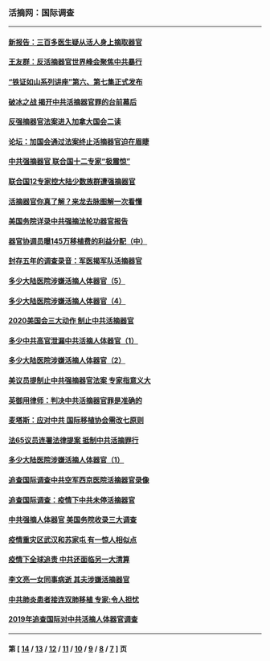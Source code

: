 ### 活摘网：国际调查
---
#### [新报告：三百多医生疑从活人身上摘取器官](../../pages/nf5947/n13703044.md?05040430) 
#### [王友群：反活摘器官世界峰会聚焦中共暴行](../../pages/nf5947/n13250738.md?05040430) 
#### [“铁证如山系列讲座”第六、第七集正式发布](../../pages/nf5947/n13106287.md?05040430) 
#### [破冰之战 揭开中共活摘器官罪的台前幕后](../../pages/nf5947/n13082457.md?05040430) 
#### [反强摘器官法案进入加拿大国会二读](../../pages/nf5947/n13033450.md?05040430) 
#### [论坛：加国会通过法案终止活摘器官迫在眉睫](../../pages/nf5947/n13029839.md?05040430) 
#### [中共强摘器官 联合国十二专家“极震惊”](../../pages/nf5947/n13024313.md?05040430) 
#### [联合国12专家控大陆少数族群遭强摘器官](../../pages/nf5947/n13023877.md?05040430) 
#### [活摘器官你真了解？来龙去脉图解一次看懂](../../pages/nf5947/n13013820.md?05040430) 
#### [美国务院详录中共强摘法轮功器官报告](../../pages/nf5947/n12944519.md?05040430) 
#### [器官协调员曝145万移植费的利益分配（中）](../../pages/nf5947/n12894547.md?05040430) 
#### [封存五年的调查录音：军医揭军队活摘器官](../../pages/nf5947/n12798692.md?05040430) 
#### [多少大陆医院涉嫌活摘人体器官（5）](../../pages/nf5947/n12768383.md?05040430) 
#### [多少大陆医院涉嫌活摘人体器官（4）](../../pages/nf5947/n12664434.md?05040430) 
#### [2020美国会三大动作 制止中共活摘器官](../../pages/nf5947/n12682004.md?05040430) 
#### [多少中共高官泄漏中共活摘人体器官（1）](../../pages/nf5947/n12671234.md?05040430) 
#### [多少大陆医院涉嫌活摘人体器官（2）](../../pages/nf5947/n12655589.md?05040430) 
#### [美议员提制止中共强摘器官法案 专家指意义大](../../pages/nf5947/n12630561.md?05040430) 
#### [英御用律师：判决中共活摘器官罪是准确的](../../pages/nf5947/n12580740.md?05040430) 
#### [麦塔斯：应对中共 国际移植协会需改七原则](../../pages/nf5947/n12514711.md?05040430) 
#### [法65议员连署法律提案 抵制中共活摘罪行](../../pages/nf5947/n12437047.md?05040430) 
#### [多少大陆医院涉嫌活摘人体器官（1）](../../pages/nf5947/n12414284.md?05040430) 
#### [追查国际调查中共空军西京医院活摘器官录像](../../pages/nf5947/n12348837.md?05040430) 
#### [追查国际调查：疫情下中共未停活摘器官](../../pages/nf5947/n12273415.md?05040430) 
#### [中共强摘人体器官 美国务院收录三大调查](../../pages/nf5947/n12181488.md?05040430) 
#### [疫情重灾区武汉和苏家屯 有一惊人相似点](../../pages/nf5947/n12150824.md?05040430) 
#### [疫情下全球追责 中共还面临另一大清算](../../pages/nf5947/n12070397.md?05040430) 
#### [李文亮一女同事病逝 其夫涉嫌活摘器官](../../pages/nf5947/n11957882.md?05040430) 
#### [中共肺炎患者接连双肺移植 专家:令人担忧](../../pages/nf5947/n11945516.md?05040430) 
#### [2019年追查国际对中共活摘人体器官调查](../../pages/nf5947/n11917733.md?05040430) 

---
#### 第 [ [14](./14.md?05040430) / [13](./13.md?05040430) / [12](./12.md?05040430) / [11](./11.md?05040430) / [10](./10.md?05040430) / [9](./9.md?05040430) / [8](./8.md?05040430) / [7](./7.md?05040430) ] 页
